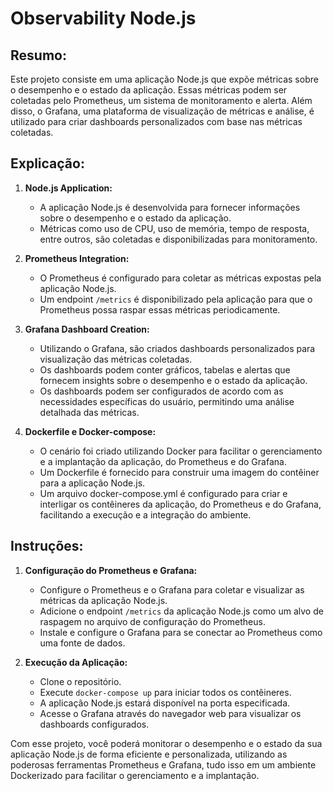 # Observability Node.js

## Resumo:

Este projeto consiste em uma aplicação Node.js que expõe métricas sobre o desempenho e o estado da aplicação. Essas métricas podem ser coletadas pelo Prometheus, um sistema de monitoramento e alerta. Além disso, o Grafana, uma plataforma de visualização de métricas e análise, é utilizado para criar dashboards personalizados com base nas métricas coletadas.

## Explicação:

1. **Node.js Application:**
   - A aplicação Node.js é desenvolvida para fornecer informações sobre o desempenho e o estado da aplicação.
   - Métricas como uso de CPU, uso de memória, tempo de resposta, entre outros, são coletadas e disponibilizadas para monitoramento.

2. **Prometheus Integration:**
   - O Prometheus é configurado para coletar as métricas expostas pela aplicação Node.js.
   - Um endpoint `/metrics` é disponibilizado pela aplicação para que o Prometheus possa raspar essas métricas periodicamente.

3. **Grafana Dashboard Creation:**
   - Utilizando o Grafana, são criados dashboards personalizados para visualização das métricas coletadas.
   - Os dashboards podem conter gráficos, tabelas e alertas que fornecem insights sobre o desempenho e o estado da aplicação.
   - Os dashboards podem ser configurados de acordo com as necessidades específicas do usuário, permitindo uma análise detalhada das métricas.

4. **Dockerfile e Docker-compose:**
   - O cenário foi criado utilizando Docker para facilitar o gerenciamento e a implantação da aplicação, do Prometheus e do Grafana.
   - Um Dockerfile é fornecido para construir uma imagem do contêiner para a aplicação Node.js.
   - Um arquivo docker-compose.yml é configurado para criar e interligar os contêineres da aplicação, do Prometheus e do Grafana, facilitando a execução e a integração do ambiente.

## Instruções:

1. **Configuração do Prometheus e Grafana:**
   - Configure o Prometheus e o Grafana para coletar e visualizar as métricas da aplicação Node.js.
   - Adicione o endpoint `/metrics` da aplicação Node.js como um alvo de raspagem no arquivo de configuração do Prometheus.
   - Instale e configure o Grafana para se conectar ao Prometheus como uma fonte de dados.

2. **Execução da Aplicação:**
   - Clone o repositório.
   - Execute `docker-compose up` para iniciar todos os contêineres.
   - A aplicação Node.js estará disponível na porta especificada.
   - Acesse o Grafana através do navegador web para visualizar os dashboards configurados.

Com esse projeto, você poderá monitorar o desempenho e o estado da sua aplicação Node.js de forma eficiente e personalizada, utilizando as poderosas ferramentas Prometheus e Grafana, tudo isso em um ambiente Dockerizado para facilitar o gerenciamento e a implantação.

